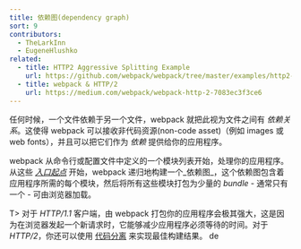 ```yaml
---
title: 依赖图(dependency graph)
sort: 9
contributors:
  - TheLarkInn
  - EugeneHlushko
related:
  - title: HTTP2 Aggressive Splitting Example
    url: https://github.com/webpack/webpack/tree/master/examples/http2-aggressive-splitting
  - title: webpack & HTTP/2
    url: https://medium.com/webpack/webpack-http-2-7083ec3f3ce6
---
```


任何时候，一个文件依赖于另一个文件，webpack 就把此视为文件之间有 _依赖关系_。这使得 webpack 可以接收非代码资源(non-code asset)（例如 images 或 web fonts），并且可以把它们作为 _依赖_ 提供给你的应用程序。

webpack 从命令行或配置文件中定义的一个模块列表开始，处理你的应用程序。
从这些 [_入口起点_](/concepts/entry-points/) 开始，webpack 递归地构建一个_依赖图_，这个依赖图包含着应用程序所需的每个模块，然后将所有这些模块打包为少量的 _bundle_ - 通常只有一个 - 可由浏览器加载。

T> 对于 _HTTP/1.1_ 客户端，由 webpack 打包你的应用程序会极其强大，这是因为在浏览器发起一个新请求时，它能够减少应用程序必须等待的时间。对于 _HTTP/2_，你还可以使用 [代码分离](/guides/code-splitting/) 来实现最佳构建结果。
de

